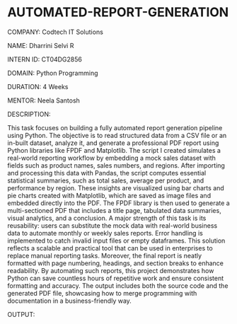 # AUTOMATED-REPORT-GENERATION

COMPANY: Codtech IT Solutions

NAME: Dharrini Selvi R

INTERN ID: CT04DG2856

DOMAIN: Python Programming

DURATION: 4 Weeks

MENTOR: Neela Santosh

DESCRIPTION:

This task focuses on building a fully automated report generation pipeline using Python. The objective is to read structured data from a CSV file or an in-built dataset, analyze it, and generate a professional PDF report using Python libraries like FPDF and Matplotlib. The script I created simulates a real-world reporting workflow by embedding a mock sales dataset with fields such as product names, sales numbers, and regions. After importing and processing this data with Pandas, the script computes essential statistical summaries, such as total sales, average per product, and performance by region. These insights are visualized using bar charts and pie charts created with Matplotlib, which are saved as image files and embedded directly into the PDF. The FPDF library is then used to generate a multi-sectioned PDF that includes a title page, tabulated data summaries, visual analytics, and a conclusion. A major strength of this task is its reusability: users can substitute the mock data with real-world business data to automate monthly or weekly sales reports. Error handling is implemented to catch invalid input files or empty dataframes. This solution reflects a scalable and practical tool that can be used in enterprises to replace manual reporting tasks. Moreover, the final report is neatly formatted with page numbering, headings, and section breaks to enhance readability. By automating such reports, this project demonstrates how Python can save countless hours of repetitive work and ensure consistent formatting and accuracy. The output includes both the source code and the generated PDF file, showcasing how to merge programming with documentation in a business-friendly way.

OUTPUT:

